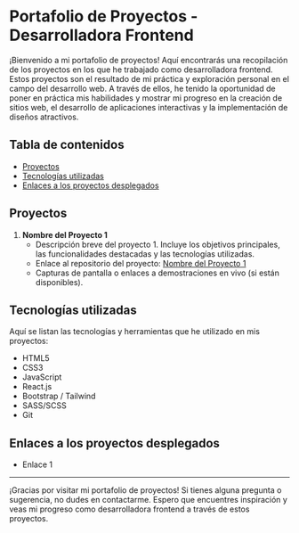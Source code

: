 # Portafolio de Proyectos - Desarrolladora Frontend

¡Bienvenido a mi portafolio de proyectos! Aquí encontrarás una recopilación de los proyectos en los que he trabajado como desarrolladora frontend. Estos proyectos son el resultado de mi práctica y exploración personal en el campo del desarrollo web. A través de ellos, he tenido la oportunidad de poner en práctica mis habilidades y mostrar mi progreso en la creación de sitios web, el desarrollo de aplicaciones interactivas y la implementación de diseños atractivos. 

## Tabla de contenidos

- [Proyectos](#proyectos)
- [Tecnologías utilizadas](#tecnologías-utilizadas)
- [Enlaces a los proyectos desplegados](#enlaces-a-los-proyectos-desplegados)

## Proyectos

1. **Nombre del Proyecto 1**
   - Descripción breve del proyecto 1. Incluye los objetivos principales, las funcionalidades destacadas y las tecnologías utilizadas.
   - Enlace al repositorio del proyecto: [Nombre del Proyecto 1](enlace-al-repositorio)
   - Capturas de pantalla o enlaces a demostraciones en vivo (si están disponibles).

## Tecnologías utilizadas

Aquí se listan las tecnologías y herramientas que he utilizado en mis proyectos:

- HTML5
- CSS3
- JavaScript
- React.js
- Bootstrap / Tailwind
- SASS/SCSS
- Git

## Enlaces a los proyectos desplegados

- Enlace 1

---

¡Gracias por visitar mi portafolio de proyectos! Si tienes alguna pregunta o sugerencia, no dudes en contactarme. Espero que encuentres inspiración y veas mi progreso como desarrolladora frontend a través de estos proyectos.

